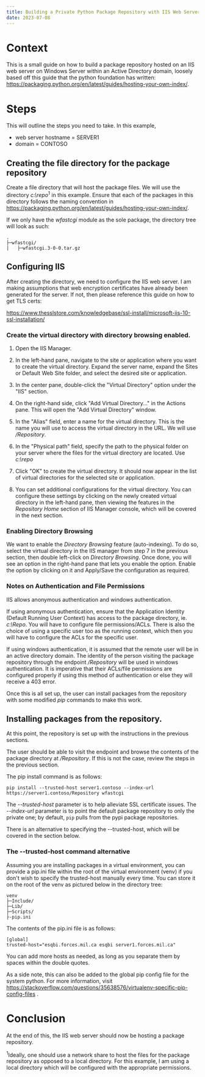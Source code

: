 ```yaml
---
title: Building a Private Python Package Repository with IIS Web Server
date: 2023-07-08
---
```


# Context

This is a small guide on how to build a package repository hosted on an IIS web server on Windows Server within an Active Directory domain, loosely based off this guide that the python foundation has written: https://packaging.python.org/en/latest/guides/hosting-your-own-index/. 

# Steps

This will outline the steps you need to take. In this example, 

- web server hostname = SERVER1
- domain = CONTOSO

## Creating the file directory for the package repository

Create a file directory that will host the package files. We will use the directory *c:\repo*<sup>1</sup> in this example. Ensure that each of the packages in this directory follows the naming convention in https://packaging.python.org/en/latest/guides/hosting-your-own-index/. 

If we only have the *wfastcgi* module as the sole package, the directory tree will look as such:

```
.
├─wfastcgi/
|	├─wfastcgi.3-0-0.tar.gz
```

## Configuring IIS

After creating the directory, we need to configure the IIS web server. I am making assumptions that web encryption certificates have already been generated for the server. If not, then please reference this guide on how to get TLS certs:

https://www.thesslstore.com/knowledgebase/ssl-install/microsoft-iis-10-ssl-installation/

### Create the virtual directory with directory browsing enabled.

1. Open the IIS Manager.

2. In the left-hand pane, navigate to the site or application where you want to create the virtual directory. Expand the server name, expand the Sites or Default Web Site folder, and select the desired site or application.

3. In the center pane, double-click the "Virtual Directory" option under the "IIS" section.

4. On the right-hand side, click "Add Virtual Directory..." in the Actions pane. This will open the "Add Virtual Directory" window.

5. In the "Alias" field, enter a name for the virtual directory. This is the name you will use to access the virtual directory in the URL. We will use */Repository*.

6. In the "Physical path" field, specify the path to the physical folder on your server where the files for the virtual directory are located. Use *c:\repo*

7. Click "OK" to create the virtual directory. It should now appear in the list of virtual directories for the selected site or application.

7. You can set additional configurations for the virtual directory. You can configure these settings by clicking on the newly created virtual directory in the left-hand pane, then viewing the features in the *Repository Home* section of IIS Manager console, which will be covered in the next section.

### Enabling Directory Browsing

We want to enable the *Directory Browsing* feature (auto-indexing). To do so, select the virtual directory in the IIS manager from step 7 in the previous section, then double left-click on *Directory Browsing*. Once done, you will see an option in the right-hand pane that lets you enable the option. Enable the option by clicking on it and Apply/Save the configuration as required.

### Notes on Authentication and File Permissions

IIS allows anonymous authentication and windows authentication. 

If using anonymous authentication, ensure that the Application Identity (Default Running User Context) has access to the package directory, ie. *c:\Repo*. You will have to configure file permissions/ACLs. There is also the choice of using a specific user too as the running context, which then you will have to configure the ACLs for the specific user.

If using windows authentication, it is assumed that the remote user will be in an active directory domain. The identity of the person visiting the package repository through the endpoint */Repository* will be used in windows authentication. It is imperative that their ACLs/file permissions are configured properly if using this method of authentication or else they will receive a 403 error.

Once this is all set up, the user can install packages from the repository with some modified *pip* commands to make this work.

## Installing packages from the repository.

At this point, the repository is set up with the instructions in the previous sections.

The user should be able to visit the endpoint and browse the contents of the package directory at */Repository*. If this is not the case, review the steps in the previous section.

The pip install command is as follows:

```
pip install --trusted-host server1.contoso --index-url https://server1.contoso/Repository wfastcgi
```

The *--trusted-host* parameter is to help alleviate SSL certificate issues. The *--index-url* parameter is to point the default package repository to only the private one; by default, ```pip``` pulls from the pypi package repositories.

There is an alternative to specifying the --trusted-host, which will be covered in the section below.

### The --trusted-host command alternative

Assuming you are installing packages in a virtual environment, you can provide a pip.ini file within the root of the virtual environment (venv) if you don't wish to specify the trusted-host manually every time. You can store it on the root of the venv as pictured below in the directory tree:

```
venv
├─Include/
├─Lib/
├─Scripts/
├-pip.ini
```

The contents of the pip.ini file is as follows:

```
[global]
trusted-host="esqbi.forces.mil.ca esqbi server1.forces.mil.ca"
```

You can add more hosts as needed, as long as you separate them by spaces within the double quotes. 

As a side note, this can also be added to the global pip config file for the system python. For more information, visit https://stackoverflow.com/questions/35638576/virtualenv-specific-pip-config-files .

# Conclusion
At the end of this, the IIS web server should now be hosting a package repository. 


<sup>1</sup>Ideally, one should use a network share to host the files for the package repository as opposed to a local directory. For this example, I am using a local directory which will be configured with the appropriate permissions.
